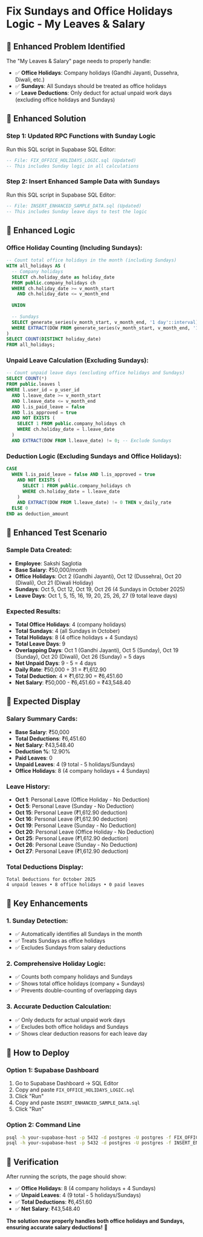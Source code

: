 # Fix Sundays and Office Holidays Logic - My Leaves & Salary

## 🎯 **Enhanced Problem Identified**

The "My Leaves & Salary" page needs to properly handle:
- ✅ **Office Holidays**: Company holidays (Gandhi Jayanti, Dussehra, Diwali, etc.)
- ✅ **Sundays**: All Sundays should be treated as office holidays
- ✅ **Leave Deductions**: Only deduct for actual unpaid work days (excluding office holidays and Sundays)

## 🎯 **Enhanced Solution**

### **Step 1: Updated RPC Functions with Sunday Logic**
Run this SQL script in Supabase SQL Editor:
```sql
-- File: FIX_OFFICE_HOLIDAYS_LOGIC.sql (Updated)
-- This includes Sunday logic in all calculations
```

### **Step 2: Insert Enhanced Sample Data with Sundays**
Run this SQL script in Supabase SQL Editor:
```sql
-- File: INSERT_ENHANCED_SAMPLE_DATA.sql (Updated)
-- This includes Sunday leave days to test the logic
```

## 🎯 **Enhanced Logic**

### **Office Holiday Counting (Including Sundays):**
```sql
-- Count total office holidays in the month (including Sundays)
WITH all_holidays AS (
  -- Company holidays
  SELECT ch.holiday_date as holiday_date
  FROM public.company_holidays ch
  WHERE ch.holiday_date >= v_month_start
    AND ch.holiday_date <= v_month_end
  
  UNION
  
  -- Sundays
  SELECT generate_series(v_month_start, v_month_end, '1 day'::interval)::date as holiday_date
  WHERE EXTRACT(DOW FROM generate_series(v_month_start, v_month_end, '1 day'::interval)) = 0
)
SELECT COUNT(DISTINCT holiday_date)
FROM all_holidays;
```

### **Unpaid Leave Calculation (Excluding Sundays):**
```sql
-- Count unpaid leave days (excluding office holidays and Sundays)
SELECT COUNT(*)
FROM public.leaves l
WHERE l.user_id = p_user_id
  AND l.leave_date >= v_month_start
  AND l.leave_date <= v_month_end
  AND l.is_paid_leave = false 
  AND l.is_approved = true
  AND NOT EXISTS (
    SELECT 1 FROM public.company_holidays ch 
    WHERE ch.holiday_date = l.leave_date
  )
  AND EXTRACT(DOW FROM l.leave_date) != 0; -- Exclude Sundays
```

### **Deduction Logic (Excluding Sundays and Office Holidays):**
```sql
CASE 
  WHEN l.is_paid_leave = false AND l.is_approved = true 
    AND NOT EXISTS (
      SELECT 1 FROM public.company_holidays ch 
      WHERE ch.holiday_date = l.leave_date
    )
    AND EXTRACT(DOW FROM l.leave_date) != 0 THEN v_daily_rate
  ELSE 0
END as deduction_amount
```

## 🎯 **Enhanced Test Scenario**

### **Sample Data Created:**
- **Employee**: Sakshi Saglotia
- **Base Salary**: ₹50,000/month
- **Office Holidays**: Oct 2 (Gandhi Jayanti), Oct 12 (Dussehra), Oct 20 (Diwali), Oct 21 (Diwali Holiday)
- **Sundays**: Oct 5, Oct 12, Oct 19, Oct 26 (4 Sundays in October 2025)
- **Leave Days**: Oct 1, 5, 15, 16, 19, 20, 25, 26, 27 (9 total leave days)

### **Expected Results:**
- **Total Office Holidays**: 4 (company holidays)
- **Total Sundays**: 4 (all Sundays in October)
- **Total Holidays**: 8 (4 office holidays + 4 Sundays)
- **Total Leave Days**: 9
- **Overlapping Days**: Oct 1 (Gandhi Jayanti), Oct 5 (Sunday), Oct 19 (Sunday), Oct 20 (Diwali), Oct 26 (Sunday) = 5 days
- **Net Unpaid Days**: 9 - 5 = 4 days
- **Daily Rate**: ₹50,000 ÷ 31 = ₹1,612.90
- **Total Deduction**: 4 × ₹1,612.90 = ₹6,451.60
- **Net Salary**: ₹50,000 - ₹6,451.60 = ₹43,548.40

## 🎯 **Expected Display**

### **Salary Summary Cards:**
- **Base Salary**: ₹50,000
- **Total Deductions**: ₹6,451.60
- **Net Salary**: ₹43,548.40
- **Deduction %**: 12.90%
- **Paid Leaves**: 0
- **Unpaid Leaves**: 4 (9 total - 5 holidays/Sundays)
- **Office Holidays**: 8 (4 company holidays + 4 Sundays)

### **Leave History:**
- **Oct 1**: Personal Leave (Office Holiday - No Deduction)
- **Oct 5**: Personal Leave (Sunday - No Deduction)
- **Oct 15**: Personal Leave (₹1,612.90 deduction)
- **Oct 16**: Personal Leave (₹1,612.90 deduction)
- **Oct 19**: Personal Leave (Sunday - No Deduction)
- **Oct 20**: Personal Leave (Office Holiday - No Deduction)
- **Oct 25**: Personal Leave (₹1,612.90 deduction)
- **Oct 26**: Personal Leave (Sunday - No Deduction)
- **Oct 27**: Personal Leave (₹1,612.90 deduction)

### **Total Deductions Display:**
```
Total Deductions for October 2025
4 unpaid leaves • 8 office holidays • 0 paid leaves
```

## 🎯 **Key Enhancements**

### **1. Sunday Detection:**
- ✅ Automatically identifies all Sundays in the month
- ✅ Treats Sundays as office holidays
- ✅ Excludes Sundays from salary deductions

### **2. Comprehensive Holiday Logic:**
- ✅ Counts both company holidays and Sundays
- ✅ Shows total office holidays (company + Sundays)
- ✅ Prevents double-counting of overlapping days

### **3. Accurate Deduction Calculation:**
- ✅ Only deducts for actual unpaid work days
- ✅ Excludes both office holidays and Sundays
- ✅ Shows clear deduction reasons for each leave day

## 🎯 **How to Deploy**

### **Option 1: Supabase Dashboard**
1. Go to Supabase Dashboard → SQL Editor
2. Copy and paste `FIX_OFFICE_HOLIDAYS_LOGIC.sql`
3. Click "Run"
4. Copy and paste `INSERT_ENHANCED_SAMPLE_DATA.sql`
5. Click "Run"

### **Option 2: Command Line**
```bash
psql -h your-supabase-host -p 5432 -d postgres -U postgres -f FIX_OFFICE_HOLIDAYS_LOGIC.sql
psql -h your-supabase-host -p 5432 -d postgres -U postgres -f INSERT_ENHANCED_SAMPLE_DATA.sql
```

## 🎯 **Verification**

After running the scripts, the page should show:
- ✅ **Office Holidays**: 8 (4 company holidays + 4 Sundays)
- ✅ **Unpaid Leaves**: 4 (9 total - 5 holidays/Sundays)
- ✅ **Total Deductions**: ₹6,451.60
- ✅ **Net Salary**: ₹43,548.40

**The solution now properly handles both office holidays and Sundays, ensuring accurate salary deductions!** 🎯

